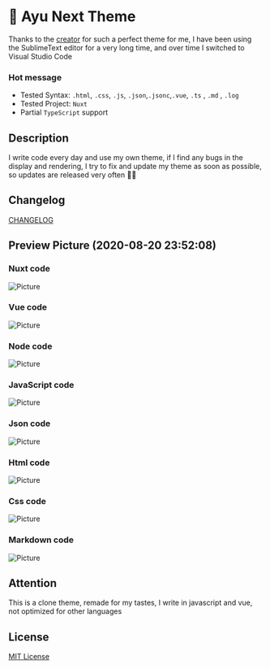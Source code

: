 # 🎨 Ayu Next Theme

Thanks to the [creator](https://github.com/dempfi/ayu) for such a perfect theme for me, I have been using the SublimeText editor for a very long time, and over time I switched to Visual Studio Code

### Hot message

- Tested Syntax: `.html`, `.css`, `.js`, `.json`,`.jsonc`,`.vue`, `.ts` , `.md` , `.log`
- Tested Project: `Nuxt`
- Partial `TypeScript` support

## Description

I write code every day and use my own theme, if I find any bugs in the display and rendering, I try to fix and update my theme as soon as possible, so updates are released very often 🎈😁

## Changelog

[CHANGELOG](https://github.com/thisVioletHydra/ayu-next/blob/master/CHANGELOG.md)

## Preview Picture (2020-08-20 23:52:08)

### Nuxt code

![Picture](https://dl3.joxi.net/drive/2020/08/21/0000/3658/24138/38/dd387fc79b.png)

### Vue code

![Picture](https://dl4.joxi.net/drive/2020/08/21/0000/3658/24138/38/f352c60be4.png)

### Node code

![Picture](https://dl4.joxi.net/drive/2020/08/21/0000/3658/24138/38/cefc596770.png)

### JavaScript code

![Picture](https://dl4.joxi.net/drive/2020/08/21/0000/3658/24138/38/e9283868da.png)

### Json code

![Picture](https://dl3.joxi.net/drive/2020/08/21/0000/3658/24138/38/15b1e8e1a5.png)

### Html code

![Picture](https://dl3.joxi.net/drive/2020/08/21/0000/3658/24138/38/3e59aee4a4.png)

### Css code

![Picture](https://dl4.joxi.net/drive/2020/08/21/0000/3658/24138/38/9d6facc900.png)

### Markdown code

![Picture](https://dl3.joxi.net/drive/2020/08/21/0000/3658/24138/38/a18030fbec.png)

## Attention

This is a clone theme, remade for my tastes, I write in javascript and vue, not optimized for other languages

## License

[MIT License](https://github.com/thisVioletHydra/ayu-next/blob/master/LICENSE)
